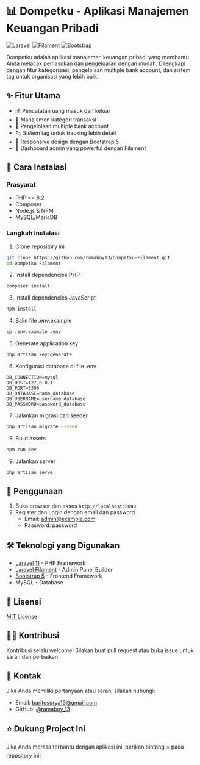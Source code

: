 # 📊 Dompetku - Aplikasi Manajemen Keuangan Pribadi

[![Laravel](https://img.shields.io/badge/Laravel-11.0-FF2D20?style=for-the-badge&logo=laravel&logoColor=white)](https://laravel.com)
[![Filament](https://img.shields.io/badge/Filament-3.0-FB70A9?style=for-the-badge&logo=filament&logoColor=white)](https://filamentphp.com)
[![Bootstrap](https://img.shields.io/badge/Bootstrap-5.0-7952B3?style=for-the-badge&logo=bootstrap&logoColor=white)](https://getbootstrap.com)

Dompetku adalah aplikasi manajemen keuangan pribadi yang membantu Anda melacak pemasukan dan pengeluaran dengan mudah. Dilengkapi dengan fitur kategorisasi, pengelolaan multiple bank account, dan sistem tag untuk organisasi yang lebih baik.

## ✨ Fitur Utama

-   💰 Pencatatan uang masuk dan keluar
-   📑 Manajemen kategori transaksi
-   🏦 Pengelolaan multiple bank account
-   🏷️ Sistem tag untuk tracking lebih detail
-   📱 Responsive design dengan Bootstrap 5
-   🎯 Dashboard admin yang powerful dengan Filament

## 🚀 Cara Instalasi

### Prasyarat

-   PHP >= 8.2
-   Composer
-   Node.js & NPM
-   MySQL/MariaDB

### Langkah Instalasi

1. Clone repository ini

```bash
git clone https://github.com/ramaboy13/Dompetku-Filament.git
cd Dompetku-Filament
```

2. Install dependencies PHP

```bash
composer install
```

3. Install dependencies JavaScript

```bash
npm install
```

4. Salin file .env.example

```bash
cp .env.example .env
```

5. Generate application key

```bash
php artisan key:generate
```

6. Konfigurasi database di file .env

```env
DB_CONNECTION=mysql
DB_HOST=127.0.0.1
DB_PORT=3306
DB_DATABASE=nama_database
DB_USERNAME=username_database
DB_PASSWORD=password_database
```

7. Jalankan migrasi dan seeder

```bash
php artisan migrate --seed
```

8. Build assets

```bash
npm run dev
```

9. Jalankan server

```bash
php artisan serve
```

## 📖 Penggunaan

1. Buka browser dan akses `http://localhost:8000`
2. Register dan Login dengan email dan password :
    - Email: admin@example.com
    - Password: password

## 🛠️ Teknologi yang Digunakan

-   [Laravel 11](https://laravel.com) - PHP Framework
-   [Laravel Filament](https://filamentphp.com) - Admin Panel Builder
-   [Bootstrap 5](https://getbootstrap.com) - Frontend Framework
-   MySQL - Database

## 📝 Lisensi

[MIT License](LICENSE.md)

## 👨‍💻 Kontribusi

Kontribusi selalu welcome! Silakan buat pull request atau buka issue untuk saran dan perbaikan.

## 📧 Kontak

Jika Anda memiliki pertanyaan atau saran, silakan hubungi:

-   Email: baritosurya13@gmail.com
-   GitHub: [@ramaboy_13](https://github.com/ramaboy13)

## ⭐ Dukung Project Ini

Jika Anda merasa terbantu dengan aplikasi ini, berikan bintang ⭐ pada repository ini!
